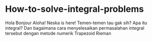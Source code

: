 # How-to-solve-integral-problems
Hola Bonjour Aloha! Neska is here! Temen-temen tau gak sih? Apa itu integral? Dan bagaimana cara menyelesaikan permasalahan integral tersebut dengan metode numerik Trapezoid Rieman

